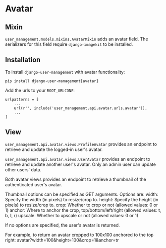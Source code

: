 # Avatar

## Mixin

`user_management.models.mixins.AvatarMixin` adds an avatar field. The
serializers for this field require `django-imagekit` to be installed.

## Installation

To install `django-user-management` with avatar functionality:

    pip install django-user-management[avatar]

Add the urls to your `ROOT_URLCONF`:

    urlpatterns = [
        ...
        url(r'', include('user_management.api.avatar.urls.avatar')),
        ...
    ]

## View

`user_management.api.avatar.views.ProfileAvatar` provides an endpoint to retrieve
and update the logged-in user's avatar.

`user_management.api.avatar.views.UserAvatar` provides an endpoint to retrieve
and update another user's avatar. Only an admin user can update other users' data.

Both avatar views provides an endpoint to retrieve a thumbnail of the
authenticated user's avatar.

Thumbnail options can be specified as GET arguments. Options are:
    width: Specify the width (in pixels) to resize/crop to.
    height: Specify the height (in pixels) to resize/crop to.
    crop: Whether to crop or not (allowed values: 0 or 1)
    anchor: Where to anchor the crop, top/bottom/left/right (allowed values: t, b, l, r)
    upscale: Whether to upscale or not (allowed values: 0 or 1)

If no options are specified, the user's avatar is returned.

For example, to return an avatar cropped to 100x100 anchored to the top right:
    avatar?width=100&height=100&crop=1&anchor=tr
